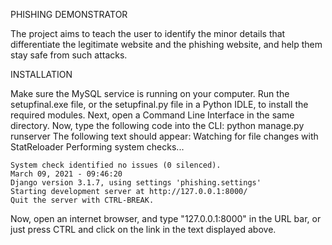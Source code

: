 PHISHING DEMONSTRATOR

The project aims to teach the user to identify the minor details that differentiate the legitimate website and the phishing website, and help them stay safe from such attacks.


INSTALLATION

Make sure the MySQL service is running on your computer. 
Run the setupfinal.exe file, or the setupfinal.py file in a Python IDLE, to install the required modules.
Next, open a Command Line Interface in the same directory.
Now, type the following code into the CLI:
    python manage.py runserver
The following text should appear: 
    Watching for file changes with StatReloader
    Performing system checks...

    System check identified no issues (0 silenced).
    March 09, 2021 - 09:46:20
    Django version 3.1.7, using settings 'phishing.settings'
    Starting development server at http://127.0.0.1:8000/
    Quit the server with CTRL-BREAK.
Now, open an internet browser, and type "127.0.0.1:8000" in the URL bar, or just press CTRL and click on the link in the text displayed above.

